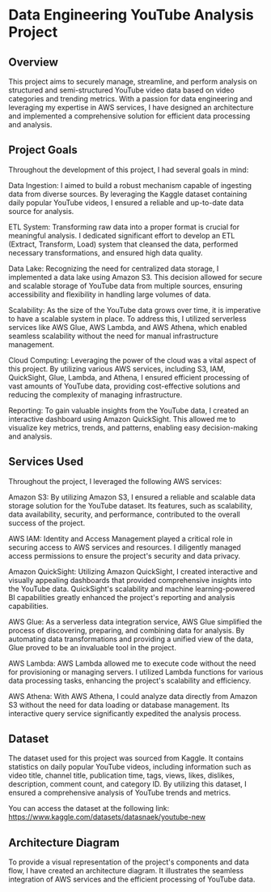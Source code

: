 
# Data Engineering YouTube Analysis Project

## Overview

This project aims to securely manage, streamline, and perform analysis on structured and semi-structured YouTube video data based on video categories and trending metrics. With a passion for data engineering and leveraging my expertise in AWS services, I have designed an architecture and implemented a comprehensive solution for efficient data processing and analysis.
## Project Goals

Throughout the development of this project, I had several goals in mind:

Data Ingestion: I aimed to build a robust mechanism capable of ingesting data from diverse sources. By leveraging the Kaggle dataset containing daily popular YouTube videos, I ensured a reliable and up-to-date data source for analysis.

ETL System: Transforming raw data into a proper format is crucial for meaningful analysis. I dedicated significant effort to develop an ETL (Extract, Transform, Load) system that cleansed the data, performed necessary transformations, and ensured high data quality.

Data Lake: Recognizing the need for centralized data storage, I implemented a data lake using Amazon S3. This decision allowed for secure and scalable storage of YouTube data from multiple sources, ensuring accessibility and flexibility in handling large volumes of data.

Scalability: As the size of the YouTube data grows over time, it is imperative to have a scalable system in place. To address this, I utilized serverless services like AWS Glue, AWS Lambda, and AWS Athena, which enabled seamless scalability without the need for manual infrastructure management.

Cloud Computing: Leveraging the power of the cloud was a vital aspect of this project. By utilizing various AWS services, including S3, IAM, QuickSight, Glue, Lambda, and Athena, I ensured efficient processing of vast amounts of YouTube data, providing cost-effective solutions and reducing the complexity of managing infrastructure.

Reporting: To gain valuable insights from the YouTube data, I created an interactive dashboard using Amazon QuickSight. This allowed me to visualize key metrics, trends, and patterns, enabling easy decision-making and analysis.
## Services Used

Throughout the project, I leveraged the following AWS services:

Amazon S3: By utilizing Amazon S3, I ensured a reliable and scalable data storage solution for the YouTube dataset. Its features, such as scalability, data availability, security, and performance, contributed to the overall success of the project.

AWS IAM: Identity and Access Management played a critical role in securing access to AWS services and resources. I diligently managed access permissions to ensure the project's security and data privacy.

Amazon QuickSight: Utilizing Amazon QuickSight, I created interactive and visually appealing dashboards that provided comprehensive insights into the YouTube data. QuickSight's scalability and machine learning-powered BI capabilities greatly enhanced the project's reporting and analysis capabilities.

AWS Glue: As a serverless data integration service, AWS Glue simplified the process of discovering, preparing, and combining data for analysis. By automating data transformations and providing a unified view of the data, Glue proved to be an invaluable tool in the project.

AWS Lambda: AWS Lambda allowed me to execute code without the need for provisioning or managing servers. I utilized Lambda functions for various data processing tasks, enhancing the project's scalability and efficiency.

AWS Athena: With AWS Athena, I could analyze data directly from Amazon S3 without the need for data loading or database management. Its interactive query service significantly expedited the analysis process.
## Dataset

The dataset used for this project was sourced from Kaggle. It contains statistics on daily popular YouTube videos, including information such as video title, channel title, publication time, tags, views, likes, dislikes, description, comment count, and category ID. By utilizing this dataset, I ensured a comprehensive analysis of YouTube trends and metrics.

You can access the dataset at the following link: https://www.kaggle.com/datasets/datasnaek/youtube-new
## Architecture Diagram

To provide a visual representation of the project's components and data flow, I have created an architecture diagram. It illustrates the seamless integration of AWS services and the efficient processing of YouTube data.

